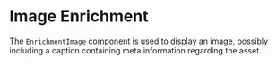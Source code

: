 # Image Enrichment

The `EnrichmentImage` component is used to display an image, possibly including a caption containing meta information regarding the asset.
